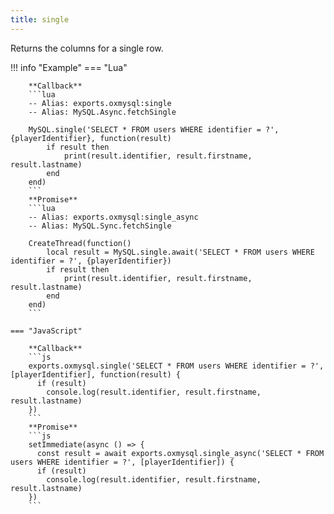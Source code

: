 ```yaml
---
title: single
---
```

Returns the columns for a single row.

!!! info "Example"
	=== "Lua"

		**Callback**
		```lua
		-- Alias: exports.oxmysql:single
		-- Alias: MySQL.Async.fetchSingle

		MySQL.single('SELECT * FROM users WHERE identifier = ?', {playerIdentifier}, function(result)
			if result then
				print(result.identifier, result.firstname, result.lastname)
			end
		end)
		```
		**Promise**
		```lua
		-- Alias: exports.oxmysql:single_async
		-- Alias: MySQL.Sync.fetchSingle

		CreateThread(function()
			local result = MySQL.single.await('SELECT * FROM users WHERE identifier = ?', {playerIdentifier})
			if result then
				print(result.identifier, result.firstname, result.lastname)
			end
		end)
		```

	=== "JavaScript"

		**Callback**
		```js
		exports.oxmysql.single('SELECT * FROM users WHERE identifier = ?', [playerIdentifier], function(result) {
		  if (result)
		    console.log(result.identifier, result.firstname, result.lastname)
		})
		```
		**Promise**
		```js
		setImmediate(async () => {
		  const result = await exports.oxmysql.single_async('SELECT * FROM users WHERE identifier = ?', [playerIdentifier]) {
		  if (result)
		    console.log(result.identifier, result.firstname, result.lastname)
		})
		```
